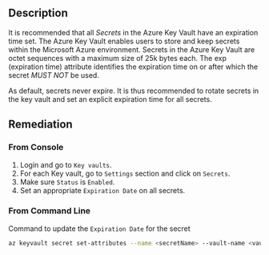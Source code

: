 ## Description

It is recommended that all *Secrets* in the Azure Key Vault have an expiration time set. The Azure Key Vault enables users to store and keep secrets within the Microsoft Azure environment. Secrets in the Azure Key Vault are octet sequences with a maximum size of 25k bytes each. The exp (expiration time) attribute identifies the expiration time on or after which the secret *MUST NOT* be used.

As default, secrets never expire. It is thus recommended to rotate secrets in the key vault and set an explicit expiration time for all secrets.

## Remediation

### From Console

1. Login and go to `Key vaults`.
2. For each Key vault, go to `Settings` section and click on `Secrets`.
3. Make sure `Status` is `Enabled`.
4. Set an appropriate `Expiration Date` on all secrets.

### From Command Line

Command to update the `Expiration Date` for the secret

```bash
az keyvault secret set-attributes --name <secretName> --vault-name <vaultName> --expires Y-m-d'T'H:M:S'Z'
```
